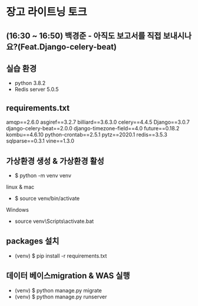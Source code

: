 # 장고 라이트닝 토크 

## (16:30 ~ 16:50) 백경준 - 아직도 보고서를 직접 보내시나요?(Feat.Django-celery-beat)

## 실습 환경
- python 3.8.2
- Redis server 5.0.5

## requirements.txt
  amqp==2.6.0
  asgiref==3.2.7
  billiard==3.6.3.0
  celery==4.4.5
  Django==3.0.7
  django-celery-beat==2.0.0
  django-timezone-field==4.0
  future==0.18.2
  kombu==4.6.10
  python-crontab==2.5.1
  pytz==2020.1
  redis==3.5.3
  sqlparse==0.3.1
  vine==1.3.0

## 가상환경 생성 & 가상환경 활성
- $ python -m venv venv

linux & mac 
- $ source venv/bin/activate

Windows 
- source venv\Scripts\activate.bat


## packages 설치
 - (venv) $ pip install -r requirements.txt

## 데이터 베이스migration & WAS 실행
 - (venv) $ python manage.py migrate
 - (venv) $ python manage.py runserver


